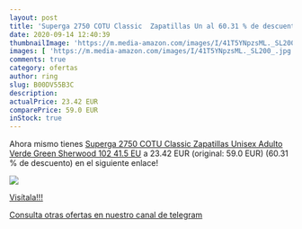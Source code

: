```yaml
---
layout: post
title: 'Superga 2750 COTU Classic  Zapatillas Un al 60.31 % de descuento'
date: 2020-09-14 12:40:39
thumbnailImage: 'https://m.media-amazon.com/images/I/41T5YNpzsML._SL200_.jpg'
images: [ 'https://m.media-amazon.com/images/I/41T5YNpzsML._SL200_.jpg' ]
comments: true
category: ofertas
author: ring
slug: B00DV55B3C
description:
actualPrice: 23.42 EUR
comparePrice: 59.0 EUR
inStock: true
---
```


Ahora mismo tienes [Superga 2750 COTU Classic  Zapatillas Unisex Adulto  Verde  Green Sherwood 102   41.5 EU](https://www.amazon.com/dp/B00DV55B3C/?tag=redken08-20) a 23.42 EUR (original: 59.0 EUR) (60.31 %  de descuento) en el siguiente enlace!

[![](https://m.media-amazon.com/images/I/41T5YNpzsML._SL200_.jpg)](https://www.amazon.com/dp/B00DV55B3C/?tag=redken08-20)

[Visítala!!!](https://www.amazon.com/dp/B00DV55B3C/?tag=redken08-20)

[Consulta otras ofertas en nuestro canal de telegram](https://t.me/s/ofertas25)
